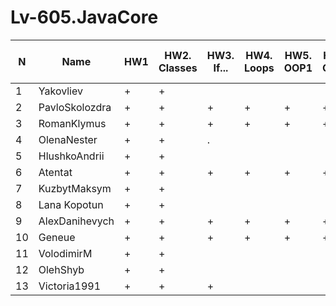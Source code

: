 # Lv-605.JavaCore

N|Name| HW1 | HW2. Classes|HW3. If...|HW4. Loops|HW5. OOP1 |HW6. OOP2 |HW7. Inner classes| HW8. Collection | HW9. String|HW10. Exception|HW11. Thread. IO|HW12. Java8
--|--|--|--|--|--|--|--|--|--|--|--|--|--
1|Yakovliev|+|+|||||||||||
2|PavloSkolozdra|+|+|+|+|+|+|+|+|+|+|.||
3|RomanKlymus|+|+|+|+|+|+|+|+|+|+|+||
4|OlenaNester|+|+|.||||||||||
5|HlushkoAndrii|+|+|||||||||||
6|Atentat|+|+|+|+|+|+|+|+|+|+|||
7|KuzbytMaksym|+|+|||||||||||
8|Lana Kopotun|+|+|||||||||||
9|AlexDanihevych|+|+|+|+|+|+|+|+|||||
10|Geneue|+|+|+|+|+|+|+|+|+||||
11|VolodimirM|+|+|||||||||||
12|OlehShyb|+|+|||||||||||
13|Victoria1991|+|+|+||||||||||
